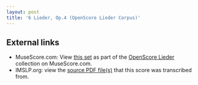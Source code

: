 ```yaml
---
layout: post
title: '6 Lieder, Op.4 (OpenScore Lieder Corpus)'
---
```


## External links

- MuseScore.com: View [this set] as part of the [OpenScore Lieder] collection on MuseScore.com.
- IMSLP.org: view the [source PDF file(s)][IMSLP] that this score was transcribed from.

[IMSLP]: https://imslp.org/wiki/Special:ReverseLookup/619876
[this set]: https://musescore.com/openscore-lieder-corpus/sets/5103263
[OpenScore Lieder]: https://musescore.com/openscore-lieder-corpus
